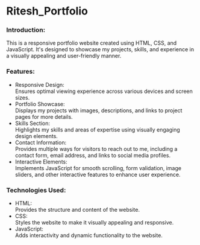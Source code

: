 # Ritesh_Portfolio
<h3>Introduction:</h3>
<p>This is a responsive portfolio website created using HTML, CSS, and JavaScript. It's designed to showcase my projects, skills, and experience in a visually appealing and user-friendly manner.<p>
<h3>Features:</h3>
  <ul>
    <li>Responsive Design:<br>Ensures optimal viewing experience across various devices and screen sizes.</li>
    <li>Portfolio Showcase: <br> Displays my projects with images, descriptions, and links to project pages for more details.</li>
    <li>Skills Section: <br> Highlights my skills and areas of expertise using visually engaging design elements.</li>
    <li>Contact Information: <br> Provides multiple ways for visitors to reach out to me, including a contact form, email address, and links to social media profiles.</li>
    <li>Interactive Elements: <br> Implements JavaScript for smooth scrolling, form validation, image sliders, and other interactive features to enhance user experience.</li>
  </ul>
<h3>Technologies Used:</h3>
<ul>
  <li>HTML:<br> Provides the structure and content of the website.</li>
  <li>CSS: <br> Styles the website to make it visually appealing and responsive.</li>
  <li>JavaScript: <br> Adds interactivity and dynamic functionality to the website.</li>
</ul>
